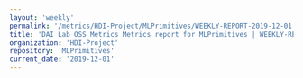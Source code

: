 ```yaml
---
layout: 'weekly'
permalink: '/metrics/HDI-Project/MLPrimitives/WEEKLY-REPORT-2019-12-01'
title: 'DAI Lab OSS Metrics Metrics report for MLPrimitives | WEEKLY-REPORT-2019-12-01'
organization: 'HDI-Project'
repository: 'MLPrimitives'
current_date: '2019-12-01'
---
```

